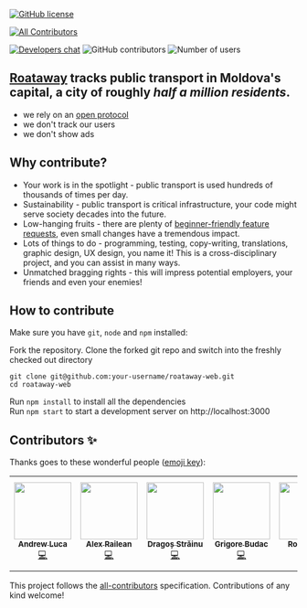 [![GitHub license](https://img.shields.io/github/license/roataway/roataway-web)](https://github.com/roataway/roataway-web/blob/main/LICENSE)
<!-- ALL-CONTRIBUTORS-BADGE:START - Do not remove or modify this section -->
[![All Contributors](https://img.shields.io/badge/all_contributors-7-orange.svg?style=flat-square)](#contributors-)
<!-- ALL-CONTRIBUTORS-BADGE:END -->
[![Developers chat](https://img.shields.io/badge/zulip-join_developer_chat-blue.svg)](https://roataway.zulipchat.com/)
![GitHub contributors](https://img.shields.io/github/contributors/roataway/roataway-web)
![Number of users](https://img.shields.io/badge/users-%3C500K-brightgreen)

## [Roataway](https://roataway.md) tracks public transport in Moldova's capital, a city of roughly _half a million residents_.

- we rely on an [open protocol](https://github.com/roataway/api-documentation)
- we don't track our users
- we don't show ads

## Why contribute?
- Your work is in the spotlight - public transport is used hundreds of thousands of times per day.
- Sustainability - public transport is critical infrastructure, your code might serve society decades into the future.
- Low-hanging fruits - there are plenty of [beginner-friendly feature requests](https://github.com/roataway/roataway-web/issues?q=is%3Aissue+is%3Aopen+label%3A%22good+first+issue%22), even small changes have a tremendous impact.
- Lots of things to do - programming, testing, copy-writing, translations, graphic design, UX design, you name it! This is a cross-disciplinary project, and you can assist in many ways.
- Unmatched bragging rights - this will impress potential employers, your friends and even your enemies!



## How to contribute

Make sure you have `git`, `node` and `npm` installed:

Fork the repository. Clone the forked git repo and switch into the freshly checked out directory

```shell
git clone git@github.com:your-username/roataway-web.git
cd roataway-web
```

Run `npm install` to install all the dependencies   
Run `npm start` to start a development server on http://localhost:3000


## Contributors ✨

Thanks goes to these wonderful people ([emoji key](https://allcontributors.org/docs/en/emoji-key)):

<!-- ALL-CONTRIBUTORS-LIST:START - Do not remove or modify this section -->
<!-- prettier-ignore-start -->
<!-- markdownlint-disable -->
<table>
  <tr>
    <td align="center"><a href="https://iamandrewluca.com/"><img src="https://avatars.githubusercontent.com/u/1881266?v=4?s=100" width="100px;" alt=""/><br /><sub><b>Andrew Luca</b></sub></a><br /><a href="https://github.com/roataway/roataway-web/commits?author=iamandrewluca" title="Code">💻</a></td>
    <td align="center"><a href="http://railean.net/"><img src="https://avatars.githubusercontent.com/u/295338?v=4?s=100" width="100px;" alt=""/><br /><sub><b>Alex Railean</b></sub></a><br /><a href="https://github.com/roataway/roataway-web/commits?author=ralienpp" title="Code">💻</a></td>
    <td align="center"><a href="https://strdr4605.github.io"><img src="https://avatars.githubusercontent.com/u/16056918?v=4?s=100" width="100px;" alt=""/><br /><sub><b>Dragoș Străinu</b></sub></a><br /><a href="https://github.com/roataway/roataway-web/commits?author=strdr4605" title="Code">💻</a></td>
    <td align="center"><a href="https://www.linkedin.com/in/budac-grigore/"><img src="https://avatars.githubusercontent.com/u/26489713?v=4?s=100" width="100px;" alt=""/><br /><sub><b>Grigore Budac</b></sub></a><br /><a href="https://github.com/roataway/roataway-web/commits?author=grigorebudac" title="Code">💻</a></td>
    <td align="center"><a href="http://roataway.md"><img src="https://avatars.githubusercontent.com/u/48152696?v=4?s=100" width="100px;" alt=""/><br /><sub><b>Roata Wăy</b></sub></a><br /><a href="https://github.com/roataway/roataway-web/commits?author=roata" title="Code">💻</a></td>
    <td align="center"><a href="https://github.com/dasshield"><img src="https://avatars.githubusercontent.com/u/29631512?v=4?s=100" width="100px;" alt=""/><br /><sub><b>Igor Vitcovschii</b></sub></a><br /><a href="https://github.com/roataway/roataway-web/commits?author=dasshield" title="Code">💻</a></td>
    <td align="center"><a href="https://github.com/hendaoui"><img src="https://avatars.githubusercontent.com/u/6974404?v=4?s=100" width="100px;" alt=""/><br /><sub><b>Heni Hendaoui</b></sub></a><br /><a href="https://github.com/roataway/roataway-web/commits?author=hendaoui" title="Code">💻</a></td>
  </tr>
</table>

<!-- markdownlint-restore -->
<!-- prettier-ignore-end -->

<!-- ALL-CONTRIBUTORS-LIST:END -->

This project follows the [all-contributors](https://github.com/all-contributors/all-contributors) specification. Contributions of any kind welcome!